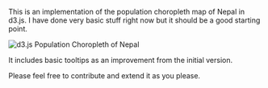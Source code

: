 This is an implementation of the population choropleth map of Nepal in d3.js. I have done very basic stuff right now but it should be a good starting point.

![d3.js Population Choropleth of Nepal](./images/screenshot.jpg)

It includes basic tooltips as an improvement from the initial version.

Please feel free to contribute and extend it as you please.

